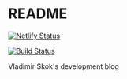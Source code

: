 # README

[![Netlify Status](https://api.netlify.com/api/v1/badges/fde8d2b7-db16-46c8-95f8-39f3ba641336/deploy-status)](https://app.netlify.com/sites/skok/deploys)

[![Build Status](https://api.travis-ci.org/iamskok/skok.io.svg)](https://travis-ci.org/iamskok/skok.io)

Vladimir Skok's development blog